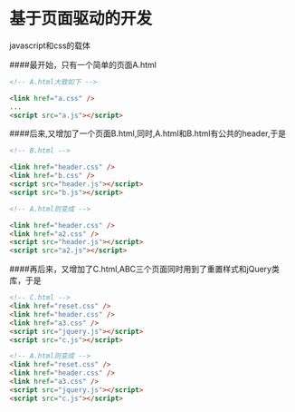 # 基于页面驱动的开发

javascript和css的载体

####最开始，只有一个简单的页面A.html
```html
<!-- A.html大致如下 -->

<link href="a.css" />
...
<script src="a.js"></script>
```
####后来,又增加了一个页面B.html,同时,A.html和B.html有公共的header,于是

```html
<!-- B.html -->

<link href="header.css" />
<link href="b.css" />
<script src="header.js"></script>
<script src="b.js"></script>
```

```html
<!-- A.html则变成 -->

<link href="header.css" />
<link href="a2.css" />
<script src="header.js"></script>
<script src="a2.js"></script>
```

####再后来，又增加了C.html,ABC三个页面同时用到了重置样式和jQuery类库，于是
```html
<!-- C.html -->
<link href="reset.css" />
<link href="header.css" />
<link href="a3.css" />
<script src="jquery.js"></script>
<script src="c.js"></script>
```

```html
<!-- A.html则变成 -->
<link href="reset.css" />
<link href="header.css" />
<link href="a3.css" />
<script src="jquery.js"></script>
<script src="c.js"></script>
```


